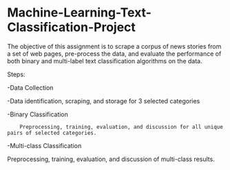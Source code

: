 # Machine-Learning-Text-Classification-Project
The objective of this assignment is to scrape a corpus of news stories from a set of web pages, pre-process the data, and evaluate the performance of both binary and multi-label text classification algorithms on the data.

Steps:

-Data Collection

-Data identification, scraping, and storage for 3 selected categories

-Binary Classification

        Preprocessing, training, evaluation, and discussion for all unique pairs of selected categories.

-Multi-class Classification
   
   Preprocessing, training, evaluation, and discussion of multi-class results.

